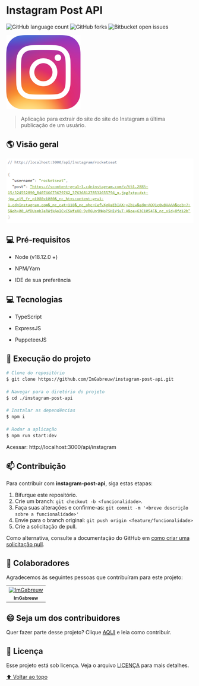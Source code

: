 # Instagram Post API

![GitHub language count](https://img.shields.io/github/languages/count/ImGabreuw/instagram-post-api?style=for-the-badge)
![GitHub forks](https://img.shields.io/github/forks/ImGabreuw/instagram-post-api?style=for-the-badge)
![Bitbucket open issues](https://img.shields.io/github/issues/ImGabreuw/instagram-post-api?style=for-the-badge)

<div align="letf">
  <img src="./docs/assets/instagram_logo.png" height=200px weight=200px/>
</div>

> Aplicação para extrair do site do site do Instagram a última publicação de um usuário.

## 🌎 Visão geral

![](./docs/assets/demo.PNG)

## 💻 Pré-requisitos

- Node (v18.12.0 +)

- NPM/Yarn

- IDE de sua preferência

## 💻 Tecnologias

- TypeScript

- ExpressJS

- PuppeteerJS

## 🚀 Execução do projeto

```bash
# Clone do repositório
$ git clone https://github.com/ImGabreuw/instagram-post-api.git

# Navegar para o diretório do projeto
$ cd ./instagram-post-api

# Instalar as dependências
$ npm i

# Rodar a aplicação
$ npm run start:dev
```

Acessar: http://localhost:3000/api/instagram

## 📫 Contribuição

Para contribuir com **instagram-post-api**, siga estas etapas:

1. Bifurque este repositório.
2. Crie um branch: `git checkout -b <funcionalidade>`.
3. Faça suas alterações e confirme-as: `git commit -m '<breve descrição sobre a funcionalidade>'`
4. Envie para o branch original: `git push origin <feature/funcionalidade>`
5. Crie a solicitação de pull.

Como alternativa, consulte a documentação do GitHub em [como criar uma solicitação pull](https://help.github.com/en/github/collaborating-with-issues-and-pull-requests/creating-a-pull-request).

## 🤝 Colaboradores

Agradecemos às seguintes pessoas que contribuíram para este projeto:

<table>
  <tr>
    <td align="center">
      <a href="https://github.com/ImGabreuw">
        <img src="https://avatars.githubusercontent.com/u/60116449?v=4" width="100px;" alt="ImGabreuw"/><br>
        <sub>
          <b>ImGabreuw</b>
        </sub>
      </a>
    </td>
  </tr>
</table>

## 😄 Seja um dos contribuidores<br>

Quer fazer parte desse projeto? Clique [AQUI](CONTRIBUTING.md) e leia como contribuir.

## 📝 Licença

Esse projeto está sob licença. Veja o arquivo [LICENÇA](LICENSE.md) para mais detalhes.

[⬆ Voltar ao topo](#instagram-post-api)<br>
